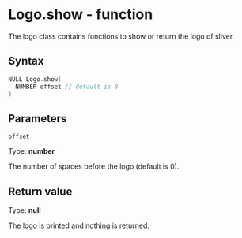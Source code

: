 # Logo.show - function
The logo class contains functions to show or return the logo of sliver.

## Syntax
```c
NULL Logo.show(
  NUMBER offset // default is 0
)
```
## Parameters

`offset`

Type: **number**

The number of spaces before the logo (default is 0).
## Return value
Type: **null**

The logo is printed and nothing is returned.

